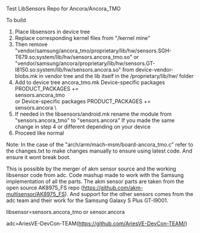 Test LibSensors Repo for Ancora/Ancora_TMO

To build 
1. Place libsensors in device tree 
2. Replace corresponding kernel files from "/kernel mine" 
3. Then remove
"vendor/samsung/ancora_tmo/proprietary/lib/hw/sensors.SGH-T679.so:system/lib/hw/sensors.ancora_tmo.so"
or 
"vendor/samsung/ancora/proprietary/lib/hw/sensors.GT-I8150.so:system/lib/hw/sensors.ancora.so"
from device-vendor-blobs.mk in vendor tree and the lib itself in the /proprietary/lib/hw/ folder
4. Add to device tree ancora_tmo.mk
Device-specific packages
PRODUCT_PACKAGES += \
    sensors.ancora_tmo \
or
Device-specific packages
PRODUCT_PACKAGES += \
    sensors.ancora \
5. If needed in the libsensors/android.mk
rename the module from "sensors.ancora_tmo" to "sensors.ancora"
If you made the same change in step 4 or different depending on your device
6. Proceed like normal

Note: In the case of the "arch/arm/mach-msm/board-ancora_tmo.c" refer to the changes.txt to make changes manually to ensure using latest code. And ensure it wont break boot.

 This is possible by the merger of akm sensor source and the working libsensor code from adc. Code mashup made to work with the Samsung implementation of all the parts. The akm sensor parts are taken from the open source AK8975_FS repo (https://github.com/akm-multisensor/AK8975_FS). And support for the other sensors comes from the adc team and their work for the Samsung Galaxy S Plus GT-I9001.

libsensor=sensors.ancora_tmo or sensor.ancora

adc=AriesVE-DevCon-TEAM(https://github.com/AriesVE-DevCon-TEAM/)
